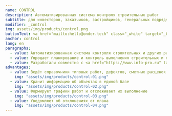 ```yaml
---
name: CONTROL
description: Автоматизированная система контроля строительных работ
subtitle: для инвесторов, заказчиков, застройщиков, генеральных подрядчиков
modifier: _control
img: assets/img/products/control.png
buttonText: <a href="mailto:hello@onder.tech" class="_white" target="_blank">Запросить демо</a>
anchor: control
lang: en
paragraphs:
  - value: Автоматизированная система контроля строительных и других работ.
  - value: Упрощает планирование и контроль выполнения строительных и пуско-наладочных работ, снижает затраты из-за срыва сроков и некачественного выполнения работ. Повышает прозрачность расходов
  - value: Разработали совместно с <a href="https://www.info-pro.ru" target="_blank">ИНФОПРО</a>.
advantages:
  - value: Ведёт справочники типовых работ, дефектов, сметных расценок
    img: "assets/img/products/control-01.png"
  - value: Хранит информацию об объектах в единой базе
    img: "assets/img/products/control-02.png"
  - value: Формирует графики работ и отслеживает их выполнение
    img: "assets/img/products/control-03.png"
  - value: Уведомляет об отклонениях от плана
    img: "assets/img/products/control-04.png"
---
```

